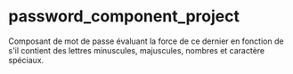 # password_component_project

Composant de mot de passe évaluant la force de ce dernier en fonction de s'il contient des lettres minuscules, majuscules, nombres et caractère spéciaux.
